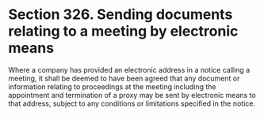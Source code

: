 # Section 326. Sending documents relating to a meeting by electronic means

Where a company has provided an electronic address in a notice calling a meeting, it shall be deemed to have been agreed that any document or information relating to proceedings at the meeting including the appointment and termination of a proxy may be sent by electronic means to that address, subject to any conditions or limitations specified in the notice.

